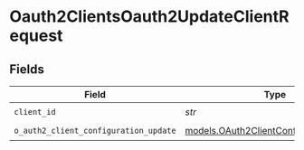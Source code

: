 # Oauth2ClientsOauth2UpdateClientRequest


## Fields

| Field                                                                                  | Type                                                                                   | Required                                                                               | Description                                                                            |
| -------------------------------------------------------------------------------------- | -------------------------------------------------------------------------------------- | -------------------------------------------------------------------------------------- | -------------------------------------------------------------------------------------- |
| `client_id`                                                                            | *str*                                                                                  | :heavy_check_mark:                                                                     | N/A                                                                                    |
| `o_auth2_client_configuration_update`                                                  | [models.OAuth2ClientConfigurationUpdate](../models/oauth2clientconfigurationupdate.md) | :heavy_check_mark:                                                                     | N/A                                                                                    |